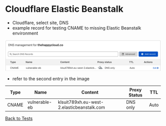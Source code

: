 # Cloudflare Elastic Beanstalk
* Cloudflare, select site, DNS
* example record for testing CNAME to missing Elastic Beanstalk environment

![Alt text](images/cloudflare-eb.png?raw=true "Example DNS record")

* refer to the second entry in the image

|Type|Name|Content|Proxy Status|TTL|
|----|----|-------|------------|---|
|CNAME|vulnerable-eb|klsuit789xh.eu-west-2.elasticbeanstalk.com|DNS only|Auto|

[Back to Tests](..\tests.md)